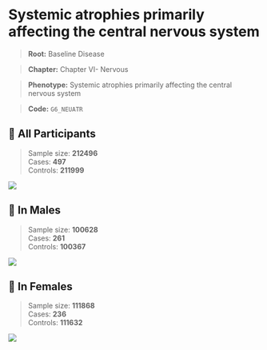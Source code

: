 # Systemic atrophies primarily affecting the central nervous system

> **Root:** Baseline Disease  

> **Chapter:** Chapter VI- Nervous  

> **Phenotype:** Systemic atrophies primarily affecting the central nervous system  

> **Code:** `G6_NEUATR`

## 🧪 All Participants  
> Sample size: **212496**  
> Cases: **497**  
> Controls: **211999**
<img src="/Disease/Figures/ALL/Incidence/G6_NEUATR.png"/>
<CsvTable src="/public/Disease/Data/ALL/Incidence/COX_G6_NEUATR.csv" label="🔍 View full results" />

## 👨 In Males  
> Sample size: **100628**  
> Cases: **261**  
> Controls: **100367**
<img src="/Disease/Figures/Male/Incidence/G6_NEUATR.png"/>
<CsvTable src="/public/Disease/Data/Male/Incidence/COX_G6_NEUATR.csv" label="🔍 View full results" />

## 👩 In Females  
> Sample size: **111868**  
> Cases: **236**  
> Controls: **111632**
<img src="/Disease/Figures/Female/Incidence/G6_NEUATR.png"/>
<CsvTable src="/public/Disease/Data/Female/Incidence/COX_G6_NEUATR.csv" label="🔍 View full results" />
